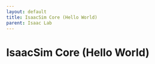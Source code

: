 ```yaml
---
layout: default
title: IsaacSim Core (Hello World)
parent: Isaac Lab
---
```


# IsaacSim Core (Hello World)

